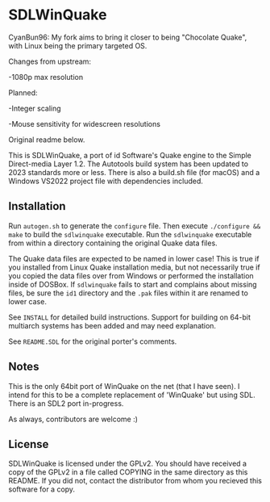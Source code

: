 SDLWinQuake
==============================

CyanBun96: My fork aims to bring it closer to being "Chocolate Quake", with Linux being the primary targeted OS.

Changes from upstream:

-1080p max resolution

Planned:

-Integer scaling

-Mouse sensitivity for widescreen resolutions

Original readme below.

This is SDLWinQuake, a port of id Software's Quake engine to the Simple Direct-media Layer 1.2.  The Autotools build system has been updated to 2023 standards more or less.  There is also a build.sh file (for macOS) and a Windows VS2022 project file with dependencies included.

Installation
------------

Run `autogen.sh` to generate the `configure` file. Then execute `./configure && make` to build the `sdlwinquake` executable. Run the `sdlwinquake` executable from within a directory containing the original Quake data files.

The Quake data files are expected to be named in lower case! This is true if you installed from Linux Quake installation media, but not necessarily true if you copied the data files over from Windows or performed the installation inside of DOSBox. If `sdlwinquake` fails to start and complains about missing files, be sure the `id1` directory and the `.pak` files within it are renamed to lower case.

See `INSTALL` for detailed build instructions. Support for building on 64-bit multiarch systems has been added and may need explanation.

See `README.SDL` for the original porter's comments.

Notes
-----

This is the only 64bit port of WinQuake on the net (that I have seen).  I intend for this to be a complete replacement of 'WinQuake' but using SDL.  There is an SDL2 port in-progress.

As always, contributors are welcome :)

License
-------

SDLWinQuake is licensed under the GPLv2.  You should have received a copy of the GPLv2 in a file called COPYING in the same directory as this README.  If you did not, contact the distributor from whom you recieved this software for a copy.

